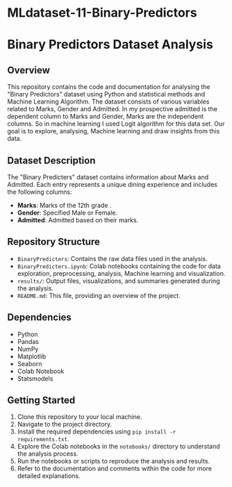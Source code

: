 # MLdataset-11-Binary-Predictors
# Binary Predictors Dataset Analysis

## Overview
This repository contains the code and documentation for analysing the "Binary Predictors" dataset using Python and statistical methods and Machine Learning Algorithm. The dataset consists of various variables related to Marks, Gender and Admitted. In my prospective admitted is the dependent column to Marks and Gender, Marks are the independent columns. So in machine learning I used Logit algorithm for this data set. Our goal is to explore, analysing, Machine learning and draw insights from this data.
## Dataset Description
The "Binary Predicters" dataset contains information about Marks and Admitted. Each entry represents a unique dining experience and includes the following columns:

- **Marks**: Marks of the 12th grade .
- **Gender**: Specified Male or Female.
- **Admitted**: Admitted based on their marks.

## Repository Structure
- `BinaryPredicters`: Contains the raw data files used in the analysis.
- `BinaryPredicters.ipynb`: Colab notebooks containing the code for data exploration, preprocessing, analysis, Machine learning and visualization.
- `results/`: Output files, visualizations, and summaries generated during the analysis.
- `README.md`: This file, providing an overview of the project.

## Dependencies
- Python
- Pandas
- NumPy
- Matplotlib
- Seaborn
- Colab Notebook
- Statsmodels

## Getting Started
1. Clone this repository to your local machine.
2. Navigate to the project directory.
3. Install the required dependencies using `pip install -r requirements.txt`.
4. Explore the Colab notebooks in the `notebooks/` directory to understand the analysis process.
5. Run the notebooks or scripts to reproduce the analysis and results.
6. Refer to the documentation and comments within the code for more detailed explanations.


